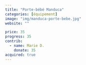 ```yaml
---
title: "Porte-bébé Manduca"
categories: [équipement]
image: "img/manduca-porte-bebe.jpg"
website: ""

price: 35
progress: 35
contrib:
  - name: Marie D.
    donate: 35
acquired: true
---
```

